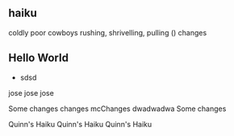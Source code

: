 ## haiku
coldly poor cowboys
rushing, shrivelling, pulling () changes

## Hello World


- sdsd


jose
jose
jose






Some changes
changes mcChanges dwadwadwa
Some changes

Quinn's Haiku
Quinn's Haiku
Quinn's Haiku

